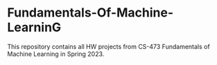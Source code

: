 # Fundamentals-Of-Machine-LearninG
This repository contains all HW projects from CS-473 Fundamentals of Machine Learning in Spring 2023.
